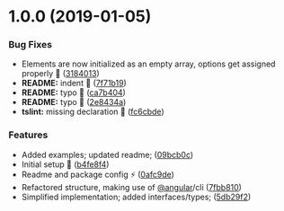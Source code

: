 # 1.0.0 (2019-01-05)


### Bug Fixes

* Elements are now initialized as an empty array, options get assigned properly :bug: ([3184013](https://github.com/Jaspero/ng-image-preload/commit/3184013))
* **README:** indent :hammer: ([7f71b19](https://github.com/Jaspero/ng-image-preload/commit/7f71b19))
* **README:** typo :bug: ([ca7b404](https://github.com/Jaspero/ng-image-preload/commit/ca7b404))
* **README:** typo :bug: ([2e8434a](https://github.com/Jaspero/ng-image-preload/commit/2e8434a))
* **tslint:** missing declaration :bug: ([fc6cbde](https://github.com/Jaspero/ng-image-preload/commit/fc6cbde))


### Features

* Added examples; updated readme; ([09bcb0c](https://github.com/Jaspero/ng-image-preload/commit/09bcb0c))
* Initial setup :tada: ([b4fe8f4](https://github.com/Jaspero/ng-image-preload/commit/b4fe8f4))
* Readme and package config :zap: ([0afc9de](https://github.com/Jaspero/ng-image-preload/commit/0afc9de))
* Refactored structure, making use of [@angular](https://github.com/angular)/cli ([7fbb810](https://github.com/Jaspero/ng-image-preload/commit/7fbb810))
* Simplified implementation; added interfaces/types; ([5db29f2](https://github.com/Jaspero/ng-image-preload/commit/5db29f2))
